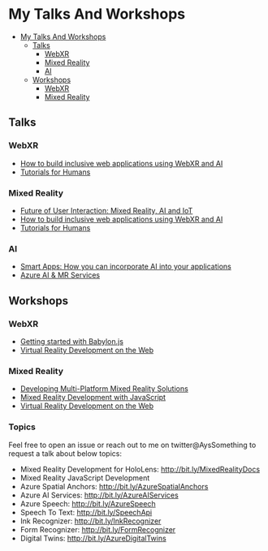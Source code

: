 # My Talks And Workshops

- [My Talks And Workshops](#my-talks-and-workshops)
  - [Talks](#talks)
    - [WebXR](#webxr)
    - [Mixed Reality](#mixed-reality)
    - [AI](#ai)
  - [Workshops](#workshops)
    - [WebXR](#webxr-1)
    - [Mixed Reality](#mixed-reality-1)


## Talks

### WebXR

- [How to build inclusive web applications using WebXR and AI](./Talks/HowToBuildInclusiveWebApplicationsWebXR&AI.md)
- [Tutorials for Humans](./Talks/TutorialsForHumans.md)
<!-- - []() -->

### Mixed Reality

- [Future of User Interaction: Mixed Reality, AI and IoT](./Talks/FutureUX)
- [How to build inclusive web applications using WebXR and AI](./Talks/HowToBuildInclusiveWebApplicationsWebXR&AI.md)
- [Tutorials for Humans](./Talks/TutorialsForHumans.md)

### AI

- [Smart Apps: How you can incorporate AI into your applications](./Talks/IncorporateAI.md)
- [Azure AI & MR Services](./Talks/AzureAI&MR)

## Workshops

### WebXR

- [Getting started with Babylon.js](./Workshops/GettingStartedWithBabylonJS.md)
- [Virtual Reality Development on the Web](http://bit.ly/fem-webvr)

### Mixed Reality

- [Developing Multi-Platform Mixed Reality Solutions](./Workshops/DevelopingMulti-PlatformMixedRealitySolutions.md)
- [Mixed Reality Development with JavaScript](https://github.com/Yonet/MRDocs)
- [Virtual Reality Development on the Web](http://bit.ly/fem-webvr)

### Topics 

Feel free to open an issue or reach out to me on twitter@AysSomething to request a talk about below topics:

* Mixed Reality Development for HoloLens: http://bit.ly/MixedRealityDocs
* Mixed Reality JavaScript Development
* Azure Spatial Anchors: http://bit.ly/AzureSpatialAnchors
* Azure AI Services: http://bit.ly/AzureAIServices
* Azure Speech: http://bit.ly/AzureSpeech
* Speech To Text: http://bit.ly/SpeechApi
* Ink Recognizer: http://bit.ly/InkRecognizer
* Form Recognizer: http://bit.ly/FormRecognizer
* Digital Twins: http://bit.ly/AzureDigitalTwins
